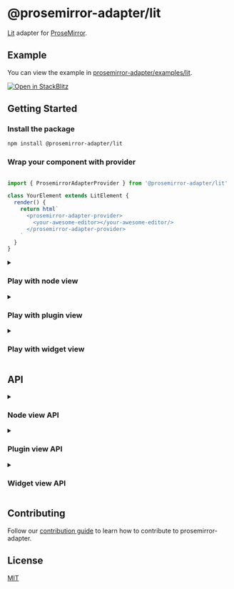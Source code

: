 # @prosemirror-adapter/lit

[Lit](https://lit.dev/) adapter for [ProseMirror](https://prosemirror.net/).

## Example

You can view the example in [prosemirror-adapter/examples/lit](../../examples/lit/).

[![Open in StackBlitz](https://developer.stackblitz.com/img/open_in_stackblitz.svg)](https://stackblitz.com/github/Saul-Mirone/prosemirror-adapter/tree/main/examples/lit)

## Getting Started

### Install the package

```bash
npm install @prosemirror-adapter/lit
```

### Wrap your component with provider

```ts

import { ProsemirrorAdapterProvider } from '@prosemirror-adapter/lit'

class YourElement extends LitElement {
  render() {
    return html`
      <prosemirror-adapter-provider>
        <your-awesome-editor></your-awesome-editor/>
      </prosemirror-adapter-provider>
    `
  }
}
```

<details>

<summary>

### Play with node view

</summary>

In this section we will implement a node view for paragraph node.

#### Build component for [node view](https://prosemirror.net/docs/ref/#view.NodeView)

```ts

import { ShallowLitElement, useNodeViewContext } from '@prosemirror-adapter/lit'
import { html } from 'lit'
import { customElement } from 'lit/decorators.js'
import { ref } from 'lit/directives/ref.js'

@customElement('my-paragraph')
export class Paragraph extends ShallowLitElement {
  nodeViewContext = useNodeViewContext(this)

  override render() {
    const contentRef = this.nodeViewContext.value?.contentRef
    if (!contentRef)
      return

    return html`<div ${ref(contentRef)}></div>`
  }
}

declare global {
  interface HTMLElementTagNameMap {
    'my-paragraph': Paragraph
  }
}
```

#### Bind node view components with prosemirror

```ts

import {
  ShallowLitElement,
  useNodeViewFactory,
} from '@prosemirror-adapter/lit'
import { RefOrCallback, ref } from 'lit/directives/ref.js'
import Paragraph from './Paragraph.ts'

@customElement('my-editor')
export class MyEditor extends ShallowLitElement {
  nodeViewFactory = useNodeViewFactory(this)

  editorRef: RefOrCallback = (element) => {
    const nodeViewFactory = this.nodeViewFactory.value!
    const editorView = new EditorView(element, {
      state: YourProsemirrorEditorState,
      nodeViews: {
        paragraph: this.nodeViewFactory({
          component: Paragraph,
          // Optional: add some options
          as: 'div',
          contentAs: 'p',
        }),
      },
    })
  }

  override render() {
    return html`<div class="editor" ${ref(this.editorRef)}></div>`
  }
}
```

🚀 Congratulations! You have built your first lit node view with prosemirror-adapter.

</details>

<details>

<summary>

### Play with plugin view

</summary>

In this section we will implement a plugin view that will display the size of the document.

#### Build component for [plugin view](https://prosemirror.net/docs/ref/#state.PluginView)

```ts

import { ShallowLitElement, usePluginViewContext } from '@prosemirror-adapter/lit'
import { html } from 'lit'
import { customElement } from 'lit/decorators.js'

@customElement('my-size')
export class Size extends ShallowLitElement {
  pluginViewContext = usePluginViewContext(this)

  override render() {
    const size = this.pluginViewContext.value?.view.state.doc.nodeSize

    return html`<div>Size for document: ${size}</div>`
  }
}

declare global {
  interface HTMLElementTagNameMap {
    'my-size': Size
  }
}
```

#### Bind plugin view components with prosemirror

```ts

import {
  ShallowLitElement,
  usePluginViewFactory,
} from '@prosemirror-adapter/lit'
import { RefOrCallback, ref } from 'lit/directives/ref.js'
import { Plugin } from 'prosemirror-state'
import Size from './Size.ts'

@customElement('my-editor')
export class MyEditor extends ShallowLitElement {
  pluginViewFactory = usePluginViewFactory(this)

  editorRef: RefOrCallback = (element) => {
    const pluginViewFactory = this.pluginViewFactory.value!
    const editorView = new EditorView(element, {
      state: YourProsemirrorEditorState,
      plugins: [
        new Plugin({
          view: pluginViewFactory({
            component: Size,
          }),
        }),
      ]
    })
  }

  override render() {
    return html`<div class="editor" ${ref(this.editorRef)}></div>`
  }
}
```

🚀 Congratulations! You have built your first lit plugin view with prosemirror-adapter.

</details>

<details>

<summary>

### Play with widget view

</summary>

In this section we will implement a widget view that will add hashes for heading when selected.

#### Build component for [widget decoration view](https://prosemirror.net/docs/ref/#view.Decoration%5Ewidget)

```ts

import { ShallowLitElement, useWidgetViewContext } from '@prosemirror-adapter/lit'
import { html } from 'lit'
import { customElement } from 'lit/decorators.js'

@customElement('my-hashes')
export class Hashes extends ShallowLitElement {
  widgetViewContext = useWidgetViewContext(this)

  override render() {
    const spec = this.widgetViewContext.value?.spec
    const level = spec?.level ?? 0
    const hashes = Array(level).fill('#').join('')
    return html`<span class="hash">${hashes}</span>`
  }
}

declare global {
  interface HTMLElementTagNameMap {
    'my-hashes': Hashes
  }
}
```

#### Bind widget view components with prosemirror

```ts

import {
  ShallowLitElement,
  useWidgetViewFactory,
} from '@prosemirror-adapter/lit'
import { RefOrCallback, ref } from 'lit/directives/ref.js'
import { Plugin } from 'prosemirror-state'
import { Hashes } from './Hashes'

@customElement('my-editor')
export class MyEditor extends ShallowLitElement {
  widgetViewFactory = useWidgetViewFactory(this)

  editorRef: RefOrCallback = (element) => {
    const widgetViewFactory = this.widgetViewFactory.value!
    const getHashWidget = widgetViewFactory({
      as: 'i',
      component: Hashes,
    })
    const editorView = new EditorView(element, {
      state: YourProsemirrorEditorState,
      plugins: [
        new Plugin({
          props: {
            decorations(state) {
              const { $from } = state.selection
              const node = $from.node()
              if (node.type.name !== 'heading')
                return DecorationSet.empty

              const widget = getHashWidget($from.before() + 1, {
                side: -1,
                level: node.attrs.level,
              })

              return DecorationSet.create(state.doc, [widget])
            },
          },
        }),
      ]
    })
  }

  override render() {
    return html`<div class="editor" ${ref(this.editorRef)}></div>`
  }
}
```

🚀 Congratulations! You have built your first lit widget view with prosemirror-adapter.

</details>

## API

<details>

<summary>

### Node view API

</summary>

#### useNodeViewFactory: () => (options: NodeViewFactoryOptions) => NodeView

```ts

type DOMSpec = string | HTMLElement | ((node: Node) => HTMLElement)

interface NodeViewFactoryOptions {
  // Component
  component: LitComponent

  // The DOM element to use as the root node of the node view.
  as?: DOMSpec
  // The DOM element that contains the content of the node.
  contentAs?: DOMSpec

  // Overrides: this part is equal to properties of [NodeView](https://prosemirror.net/docs/ref/#view.NodeView)
  update?: (node: Node, decorations: readonly Decoration[], innerDecorations: DecorationSource) => boolean | void
  ignoreMutation?: (mutation: ViewMutationRecord) => boolean | void
  selectNode?: () => void
  deselectNode?: () => void
  setSelection?: (anchor: number, head: number, root: Document | ShadowRoot) => void
  stopEvent?: (event: Event) => boolean
  destroy?: () => void

  // Called when the node view is updated.
  onUpdate?: () => void
}
```

#### useNodeViewContext: () => NodeViewContext

```ts

interface NodeViewContext {
  // The DOM element that contains the content of the node.
  contentRef: NodeViewContentRef

  // The prosemirror editor view.
  view: EditorView

  // Get prosemirror position of current node view.
  getPos: () => number | undefined

  // Set node.attrs of current node.
  setAttrs: (attrs: Attrs) => void

  // The prosemirror node for current node.
  node: Writable<Node>

  // The prosemirror decorations for current node.
  decorations: Writable<readonly Decoration[]>

  // The prosemirror inner decorations for current node.
  innerDecorations: Writable<DecorationSource>

  // Whether the node is selected.
  selected: Writable<boolean>
}
```

</details>

<details>

<summary>

### Plugin view API

</summary>

#### usePluginViewFactory: () => (options: PluginViewFactoryOptions) => PluginView

```ts

interface PluginViewFactoryOptions {
  // Component
  component: LitComponent

  // The DOM element to use as the root node of the plugin view.
  // The `viewDOM` here means `EditorState.view.dom`.
  // By default, it will be `EditorState.view.dom.parentElement`.
  root?: (viewDOM: HTMLElement) => HTMLElement

  // Overrides: this part is equal to properties of [PluginView](https://prosemirror.net/docs/ref/#state.PluginView)
  update?: (view: EditorView, prevState: EditorState) => void
  destroy?: () => void
}
```

#### usePluginViewContext: () => PluginViewContext

```ts

interface PluginViewContext {
  // The prosemirror editor view.
  view: Writable<EditorView>

  // The previously prosemirror editor state.
  // Will be `undefined` when the plugin view is created.
  prevState: Writable<EditorState | undefined>
}
```

</details>

<details>

<summary>

### Widget view API

</summary>

#### useWidgetViewFactory: () => (options: WidgetViewFactoryOptions) => WidgetDecorationFactory

```ts

type WidgetDecorationFactory = (pos: number, spec?: WidgetDecorationSpec) => Decoration

interface WidgetViewFactoryOptions {
  // Component
  component: LitComponent

  // The DOM element to use as the root node of the widget view.
  as: string | HTMLElement
}
```


#### useWidgetViewContext: () => WidgetViewContext

```ts

interface WidgetViewContext {
  // The prosemirror editor view.
  view: EditorView

  // Get the position of the widget.
  getPos: () => number | undefined

  // Get the [spec](https://prosemirror.net/docs/ref/#view.Decoration^widget^spec) of the widget.
  spec?: WidgetDecorationSpec
}
```

</details>

## Contributing

Follow our [contribution guide](../../CONTRIBUTING.md) to learn how to contribute to prosemirror-adapter.

## License

[MIT](../../LICENSE)
